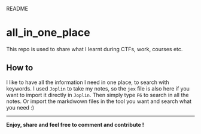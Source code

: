 README

# all_in_one_place

This repo is used to share what I learnt during CTFs, work, courses etc. 

## How to 

I like to have all the information I need in one place, to search with keywords. I used ```Joplin``` to take my notes, so the `jex` file is also here if you want to import it directly in ```Joplin```. Then simply type ```F6``` to search in all the notes. Or import the markdwown files in the tool you want and search what you need :)

---

**Enjoy, share and feel free to comment and contribute !**
